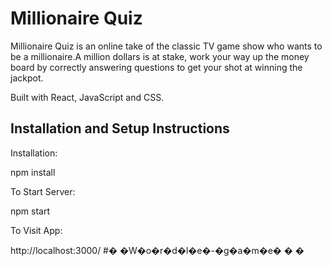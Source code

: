 # Millionaire Quiz

Millionaire Quiz is an online take of the classic TV game show who wants to be a millionaire.A million dollars is at stake, work your way up the money board by correctly answering questions to get your shot at winning the jackpot.

Built with React, JavaScript and CSS.

## Installation and Setup Instructions

Installation:

npm install

To Start Server:

npm start

To Visit App:

http://localhost:3000/
#� �W�o�r�d�l�e�-�g�a�m�e�
�
�

